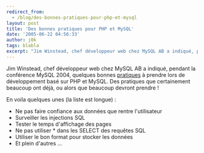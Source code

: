 ```yaml
---
redirect_from:
  - /blog/des-bonnes-pratiques-pour-php-et-mysql
layout: post
title: 'Des bonnes pratiques pour PHP et MySQL'
date: '2005-06-22 04:56:33'
author: j0k
tags: blabla
excerpt: "Jim Winstead, chef développeur web chez MySQL AB a indiqué, pendant la conférence MySQL 2004, quelques bonnes [pratiques](http://mike.kruckenberg.com/archives/000365.php) à prendre lors de développement basé sur PHP et MySQL.   Des pratiques que certainement beaucoup ont déjà, ou alors que beaucoup devront prendre !  \n  \nEn voila quelques unes (la      …"
---
```


Jim Winstead, chef développeur web chez MySQL AB a indiqué, pendant la conférence MySQL 2004, quelques bonnes [pratiques](http://mike.kruckenberg.com/archives/000365.php) à prendre lors de développement basé sur PHP et MySQL.   Des pratiques que certainement beaucoup ont déjà, ou alors que beaucoup devront prendre !

En voila quelques unes (la liste est longue) :

* Ne pas faire confiance aux données que rentre l'utilisateur
* Surveiller les injections SQL
* Tester le temps d'affichage des pages
* Ne pas utiliser * dans les SELECT des requêtes SQL
* Utiliser le bon format pour stocker les données
* Et plein d'autres ...
